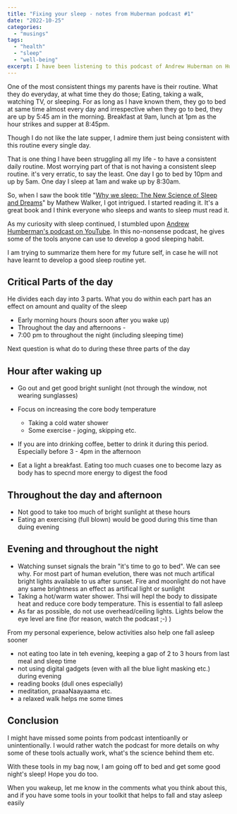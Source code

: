 ```yaml
---
title: "Fixing your sleep - notes from Huberman podcast #1"
date: "2022-10-25"
categories:
  - "musings"
tags:
  - "health"
  - "sleep"
  - "well-being"
excerpt: I have been listening to this podcast of Andrew Huberman on Huberman Labs about how to fix your sleep, develope a heatlhy sleep habits.  Also, I happened to read this interesting book "Why we sleep". My learnings from those.
---
```


One of the most consistent things my parents have is their routine. What they do everyday, at what time they do those; Eating, taking a walk, watching TV, or sleeping. For as long as I have known them, they go to bed at same time almost every day and irrespective when they go to bed, they are up by 5:45 am in the morning. Breakfast at 9am, lunch at 1pm as the hour strikes and supper at 8:45pm.

Though I do not like the late supper, I admire them just being consistent with this routine every single day.

That is one thing I have been struggling all my life - to have a consistent daily routine. Most worrying part of that is not having a consistent sleep routine. it's very erratic, to say the least. One day I go to bed by 10pm and up by 5am. One day I sleep at 1am and wake up by 8:30am.

So, when I saw the book title "[Why we sleep: The New Science of Sleep and Dreams](https://amzn.to/3TZdGe0)" by Mathew Walker, I got intrigued. I started reading it. It's a great book and I think everyone who sleeps and wants to sleep must read it.

As my curiosity with sleep continued, I stumbled upon [Andrew Humberman's podcast on YouTube](https://www.youtube.com/watch?v=h2aWYjSA1Jc). In this no-nonsense podcast, he gives some of the tools anyone can use to develop a good sleeping habit.

I am trying to summarize them here for my future self, in case he will not have learnt to develop a good sleep routine yet.

## Critical Parts of the day

He divides each day into 3 parts. What you do within each part has an effect on amount and quality of the sleep

- Early morning hours (hours soon after you wake up)
- Throughout the day and afternoons -
- 7:00 pm to throughout the night (including sleeping time)

Next question is what do to during these three parts of the day

## Hour after waking up

- Go out and get good bright sunlight (not through the window, not wearing sunglasses)
- Focus on increasing the core body temperature

  - Taking a cold water shower
  - Some exercise - joging, skipping etc.

- If you are into drinking coffee, better to drink it during this period. Especially before 3 - 4pm in the afternoon
- Eat a light a breakfast. Eating too much cuases one to become lazy as body has to specnd more energy to digest the food

## Throughout the day and afternoon

- Not good to take too much of bright sunlight at these hours
- Eating an exercising (full blown) would be good during this time than duing evening

## Evening and throughout the night

- Watching sunset signals the brain "it's time to go to bed". We can see why. For most part of human evelution, there was not much artifical bright lights available to us after sunset. Fire and moonlight do not have any same brightness an effect as artifical light or sunlight
- Taking a hot/warm water shower. Thsi will hepl the body to dissipate heat and reduce core body temperature. This is essential to fall asleep
- As far as possible, do not use overhead/ceiling lights. Lights below the eye level are fine (for reason, watch the podcast ;-) )

From my personal experience, below activities also help one fall asleep sooner

- not eating too late in teh evening, keeping a gap of 2 to 3 hours from last meal and sleep time
- not using digital gadgets (even with all the blue light masking etc.) during evening
- reading books (dull ones especially)
- meditation, praaaNaayaama etc.
- a relaxed walk helps me some times

## Conclusion

I might have missed some points from podcast intentioanlly or unintentionally. I would rather watch the podcast for more details on why some of these tools actually work, what's the science behind them etc.

With these tools in my bag now, I am going off to bed and get some good night's sleep! Hope you do too.

When you wakeup, let me know in the comments what you think about this, and if you have some tools in your toolkit that helps to fall and stay asleep easily

